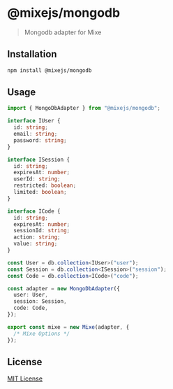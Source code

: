 # @mixejs/mongodb

> Mongodb adapter for Mixe

## Installation

```bash
npm install @mixejs/mongodb
```

## Usage

```ts
import { MongoDbAdapter } from "@mixejs/mongodb";

interface IUser {
  id: string;
  email: string;
  password: string;
}

interface ISession {
  id: string;
  expiresAt: number;
  userId: string;
  restricted: boolean;
  limited: boolean;
}

interface ICode {
  id: string;
  expiresAt: number;
  sessionId: string;
  action: string;
  value: string;
}

const User = db.collection<IUser>("user");
const Session = db.collection<ISession>("session");
const Code = db.collection<ICode>("code");

const adapter = new MongoDbAdapter({
  user: User,
  session: Session,
  code: Code,
});

export const mixe = new Mixe(adapter, {
  /* Mixe Options */
});
```

## License

[MIT License](https://github.com/kasu-ga/mixe/blob/main/LICENSE.md)
